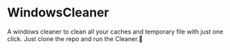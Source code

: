 # WindowsCleaner
A windows cleaner to clean all your caches and temporary file with just one click. Just clone the repo and run the Cleaner.🤗
